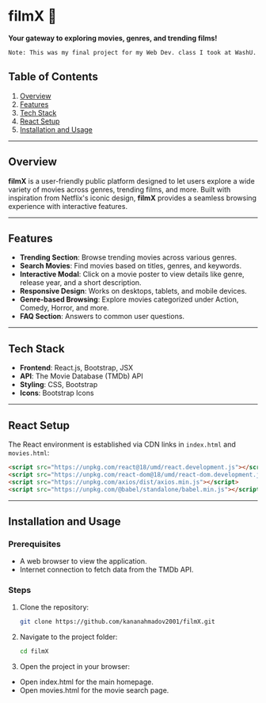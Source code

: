 # filmX 🎥

**Your gateway to exploring movies, genres, and trending films!**
```
Note: This was my final project for my Web Dev. class I took at WashU.
```

## Table of Contents

1. [Overview](#overview)
2. [Features](#features)
3. [Tech Stack](#tech-stack)
3. [React Setup](#react-setup)
5. [Installation and Usage](#installation-and-usage)

---

## Overview

**filmX** is a user-friendly public platform designed to let users explore a wide variety of movies across genres, trending films, and more. Built with inspiration from Netflix's iconic design, **filmX** provides a seamless browsing experience with interactive features.

---

## Features

- **Trending Section**: Browse trending movies across various genres.
- **Search Movies**: Find movies based on titles, genres, and keywords.
- **Interactive Modal**: Click on a movie poster to view details like genre, release year, and a short description.
- **Responsive Design**: Works on desktops, tablets, and mobile devices.
- **Genre-based Browsing**: Explore movies categorized under Action, Comedy, Horror, and more.
- **FAQ Section**: Answers to common user questions.

---

## Tech Stack

- **Frontend**: React.js, Bootstrap, JSX
- **API**: The Movie Database (TMDb) API
- **Styling**: CSS, Bootstrap
- **Icons**: Bootstrap Icons

---

## React Setup

The React environment is established via CDN links in `index.html` and `movies.html`:

```html
<script src="https://unpkg.com/react@18/umd/react.development.js"></script>
<script src="https://unpkg.com/react-dom@18/umd/react-dom.development.js"></script>
<script src="https://unpkg.com/axios/dist/axios.min.js"></script>
<script src="https://unpkg.com/@babel/standalone/babel.min.js"></script>
```

---

## Installation and Usage

### Prerequisites

- A web browser to view the application.
- Internet connection to fetch data from the TMDb API.

### Steps

1. Clone the repository:
   ```bash
   git clone https://github.com/kananahmadov2001/filmX.git
   ```
2. Navigate to the project folder:
   ```bash
   cd filmX
   ```
3. Open the project in your browser:

- Open index.html for the main homepage.
- Open movies.html for the movie search page.
